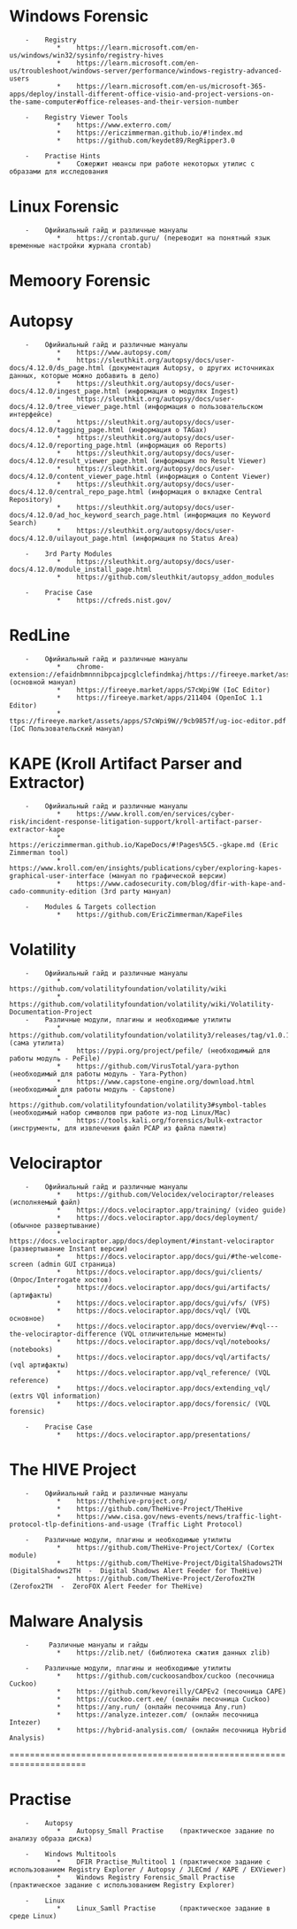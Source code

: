 #    Windows Forensic
        -    Registry
                *    https://learn.microsoft.com/en-us/windows/win32/sysinfo/registry-hives
                *    https://learn.microsoft.com/en-us/troubleshoot/windows-server/performance/windows-registry-advanced-users
                *    https://learn.microsoft.com/en-us/microsoft-365-apps/deploy/install-different-office-visio-and-project-versions-on-the-same-computer#office-releases-and-their-version-number

        -    Registry Viewer Tools
                *    https://www.exterro.com/
                *    https://ericzimmerman.github.io/#!index.md
                *    https://github.com/keydet89/RegRipper3.0

        -    Practise Hints
                *    Сожержит нюансы при работе некоторых утилис с образами для исследования

#    Linux Forensic
        -    Офийиальный гайд и различные мануалы
                *    https://crontab.guru/ (переводит на понятный язык временные настройки журнала crontab)

#    Memoory Forensic


#    Autopsy
        -    Офийиальный гайд и различные мануалы
                *    https://www.autopsy.com/
                *    https://sleuthkit.org/autopsy/docs/user-docs/4.12.0/ds_page.html (документация Autopsy, о других источниках данных, которые можно добавить в дело)
                *    https://sleuthkit.org/autopsy/docs/user-docs/4.12.0/ingest_page.html (информация о модулях Ingest)
                *    https://sleuthkit.org/autopsy/docs/user-docs/4.12.0/tree_viewer_page.html (информация о пользовательском интерфейсе)
                *    https://sleuthkit.org/autopsy/docs/user-docs/4.12.0/tagging_page.html (информация о TAGах)
                *    https://sleuthkit.org/autopsy/docs/user-docs/4.12.0/reporting_page.html (информация об Reports)
                *    https://sleuthkit.org/autopsy/docs/user-docs/4.12.0/result_viewer_page.html (информация по Result Viewer)
                *    https://sleuthkit.org/autopsy/docs/user-docs/4.12.0/content_viewer_page.html (информация о Content Viewer)
                *    https://sleuthkit.org/autopsy/docs/user-docs/4.12.0/central_repo_page.html (информация о вкладке Central Repository)
                *    https://sleuthkit.org/autopsy/docs/user-docs/4.12.0/ad_hoc_keyword_search_page.html (информация по Keyword Search)
                *    https://sleuthkit.org/autopsy/docs/user-docs/4.12.0/uilayout_page.html (информация по Status Area)

        -    3rd Party Modules
                *    https://sleuthkit.org/autopsy/docs/user-docs/4.12.0/module_install_page.html
                *    https://github.com/sleuthkit/autopsy_addon_modules

        -    Pracise Case
                *    https://cfreds.nist.gov/

#    RedLine
        -    Офийиальный гайд и различные мануалы
                *    chrome-extension://efaidnbmnnnibpcajpcglclefindmkaj/https://fireeye.market/assets/apps/211364/documents/877936_en.pdf (основной мануал)
                *    https://fireeye.market/apps/S7cWpi9W (IoC Editor)
                *    https://fireeye.market/apps/211404 (OpenIoC 1.1 Editor)
                *    ttps://fireeye.market/assets/apps/S7cWpi9W//9cb9857f/ug-ioc-editor.pdf (IoC Пользовательский мануал)

#    KAPE (Kroll Artifact Parser and Extractor)
        -    Офийиальный гайд и различные мануалы
                *    https://www.kroll.com/en/services/cyber-risk/incident-response-litigation-support/kroll-artifact-parser-extractor-kape
                *    https://ericzimmerman.github.io/KapeDocs/#!Pages%5C5.-gkape.md (Eric Zimmerman tool)
                *    https://www.kroll.com/en/insights/publications/cyber/exploring-kapes-graphical-user-interface (мануал по графической версии)
                *    https://www.cadosecurity.com/blog/dfir-with-kape-and-cado-community-edition (3rd party мануал)

        -    Modules & Targets collection
                *    https://github.com/EricZimmerman/KapeFiles

#    Volatility
        -    Офийиальный гайд и различные мануалы
                *    https://github.com/volatilityfoundation/volatility/wiki
                *    https://github.com/volatilityfoundation/volatility/wiki/Volatility-Documentation-Project
        -    Различные модули, плагины и необходимые утилиты
                *    https://github.com/volatilityfoundation/volatility3/releases/tag/v1.0.1 (сама утилита)
                *    https://pypi.org/project/pefile/ (необходимый для работы модуль - PeFile)
                *    https://github.com/VirusTotal/yara-python (необходимый для работы модуль - Yara-Python)
                *    https://www.capstone-engine.org/download.html (необходимый для работы модуль - Capstone)
                *    https://github.com/volatilityfoundation/volatility3#symbol-tables (необходимый набор символов при работе из-под Linux/Mac)
                *    https://tools.kali.org/forensics/bulk-extractor (инструменты, для извлечения файл PCAP из файла памяти)

#    Velociraptor
        -    Офийиальный гайд и различные мануалы
                *    https://github.com/Velocidex/velociraptor/releases (исполняемый файл)
                *    https://docs.velociraptor.app/training/ (video guide)
                *    https://docs.velociraptor.app/docs/deployment/ (обычное развертывание)
                *    https://docs.velociraptor.app/docs/deployment/#instant-velociraptor (развертывание Instant версии)
                *    https://docs.velociraptor.app/docs/gui/#the-welcome-screen (admin GUI страница)
                *    https://docs.velociraptor.app/docs/gui/clients/ (Опрос/Interrogate хостов)
                *    https://docs.velociraptor.app/docs/gui/artifacts/ (артифакты)
                *    https://docs.velociraptor.app/docs/gui/vfs/ (VFS)
                *    https://docs.velociraptor.app/docs/vql/ (VQL основное)
                *    https://docs.velociraptor.app/docs/overview/#vql---the-velociraptor-difference (VQL отличительные моменты)
                *    https://docs.velociraptor.app/docs/vql/notebooks/ (notebooks)
                *    https://docs.velociraptor.app/docs/vql/artifacts/ (vql артифакты)
                *    https://docs.velociraptor.app/vql_reference/ (VQL reference)
                *    https://docs.velociraptor.app/docs/extending_vql/ (extrs VQl information)
                *    https://docs.velociraptor.app/docs/forensic/ (VQL forensic)

        -    Pracise Case
                *    https://docs.velociraptor.app/presentations/

#    The HIVE Project
        -    Офийиальный гайд и различные мануалы
                *    https://thehive-project.org/
                *    https://github.com/TheHive-Project/TheHive
                *    https://www.cisa.gov/news-events/news/traffic-light-protocol-tlp-definitions-and-usage (Traffic Light Protocol)

        -    Различные модули, плагины и необходимые утилиты
                *    https://github.com/TheHive-Project/Cortex/ (Cortex module)
                *    https://github.com/TheHive-Project/DigitalShadows2TH (DigitalShadows2TH  -  Digital Shadows Alert Feeder for TheHive)
                *    https://github.com/TheHive-Project/Zerofox2TH (Zerofox2TH  -  ZeroFOX Alert Feeder for TheHive)

#    Malware Analysis
        -     Различные мануалы и гайды
                *    https://zlib.net/ (библиотека сжатия данных zlib)

        -    Различные модули, плагины и необходимые утилиты
                *    https://github.com/cuckoosandbox/cuckoo (песочница Cuckoo)
                *    https://github.com/kevoreilly/CAPEv2 (песочница CAPE)
                *    https://cuckoo.cert.ee/ (онлайн песочница Cuckoo)
                *    https://any.run/ (онлайн песочница Any.run)
                *    https://analyze.intezer.com/ (онлайн песочница Intezer)
                *    https://hybrid-analysis.com/ (онлайн песочница Hybrid Analysis)

=====================================================================
#    Practise
        -    Autopsy
                *    Autopsy_Small Practise    (практическое задание по анализу образа диска)

        -    Windows Multitools
                *    DFIR Practise_Multitool 1 (практическое задание с использованием Registry Explorer / Autopsy / JLECmd / KAPE / EXViewer)
                *    Windows Registry Forensic_Small Practise (практическое задание с использованием Registry Explorer)

        -    Linux
                *    Linux_Samll Practise      (практическое задание в среде Linux)


